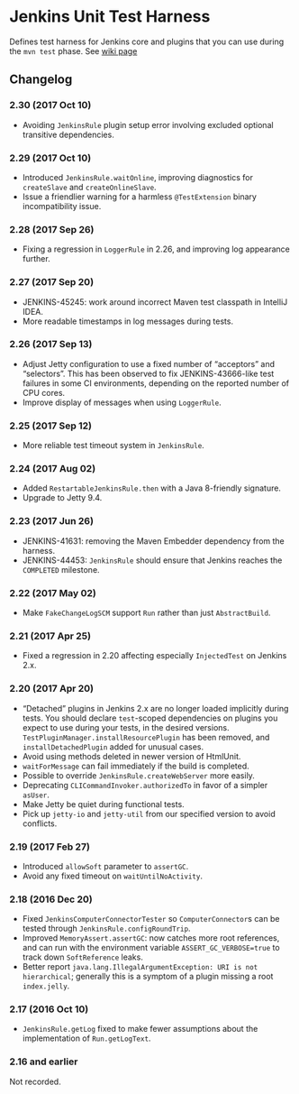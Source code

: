 # Jenkins Unit Test Harness
Defines test harness for Jenkins core and plugins that you can use during the `mvn test` phase.
See [wiki page](//wiki.jenkins-ci.org/display/JENKINS/Unit+Test)

## Changelog

### 2.30 (2017 Oct 10)

* Avoiding `JenkinsRule` plugin setup error involving excluded optional transitive dependencies.

### 2.29 (2017 Oct 10)

* Introduced `JenkinsRule.waitOnline`, improving diagnostics for `createSlave` and `createOnlineSlave`.
* Issue a friendlier warning for a harmless `@TestExtension` binary incompatibility issue.

### 2.28 (2017 Sep 26)

* Fixing a regression in `LoggerRule` in 2.26, and improving log appearance further.

### 2.27 (2017 Sep 20)

* JENKINS-45245: work around incorrect Maven test classpath in IntelliJ IDEA.
* More readable timestamps in log messages during tests.

### 2.26 (2017 Sep 13)

* Adjust Jetty configuration to use a fixed number of “acceptors” and “selectors”. This has been observed to fix JENKINS-43666-like test failures in some CI environments, depending on the reported number of CPU cores.
* Improve display of messages when using `LoggerRule`.

### 2.25 (2017 Sep 12)

* More reliable test timeout system in `JenkinsRule`.

### 2.24 (2017 Aug 02)

* Added `RestartableJenkinsRule.then` with a Java 8-friendly signature.
* Upgrade to Jetty 9.4.

### 2.23 (2017 Jun 26)

* JENKINS-41631: removing the Maven Embedder dependency from the harness.
* JENKINS-44453: `JenkinsRule` should ensure that Jenkins reaches the `COMPLETED` milestone.

### 2.22 (2017 May 02)

* Make `FakeChangeLogSCM` support `Run` rather than just `AbstractBuild`.

### 2.21 (2017 Apr 25)

* Fixed a regression in 2.20 affecting especially `InjectedTest` on Jenkins 2.x.

### 2.20 (2017 Apr 20)

* “Detached” plugins in Jenkins 2.x are no longer loaded implicitly during tests. You should declare `test`-scoped dependencies on plugins you expect to use during your tests, in the desired versions. `TestPluginManager.installResourcePlugin` has been removed, and `installDetachedPlugin` added for unusual cases.
* Avoid using methods deleted in newer version of HtmlUnit.
* `waitForMessage` can fail immediately if the build is completed.
* Possible to override `JenkinsRule.createWebServer` more easily.
* Deprecating `CLICommandInvoker.authorizedTo` in favor of a simpler `asUser`.
* Make Jetty be quiet during functional tests.
* Pick up `jetty-io` and `jetty-util` from our specified version to avoid conflicts.

### 2.19 (2017 Feb 27)

* Introduced `allowSoft` parameter to `assertGC`.
* Avoid any fixed timeout on `waitUntilNoActivity`.

### 2.18 (2016 Dec 20)

* Fixed `JenkinsComputerConnectorTester` so `ComputerConnector`s can be tested through `JenkinsRule.configRoundTrip`.
* Improved `MemoryAssert.assertGC`: now catches more root references, and can run with the environment variable `ASSERT_GC_VERBOSE=true` to track down `SoftReference` leaks.
* Better report `java.lang.IllegalArgumentException: URI is not hierarchical`; generally this is a symptom of a plugin missing a root `index.jelly`.

### 2.17 (2016 Oct 10)

* `JenkinsRule.getLog` fixed to make fewer assumptions about the implementation of `Run.getLogText`.

### 2.16 and earlier

Not recorded.
